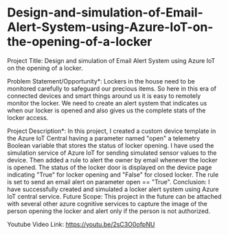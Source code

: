# Design-and-simulation-of-Email-Alert-System-using-Azure-IoT-on-the-opening-of-a-locker

Project Title: 
Design and simulation of Email Alert System using Azure IoT on the opening of a locker.

Problem Statement/Opportunity*:
Lockers in the house need to be monitored carefully to safeguard our precious items. So here in this era of connected devices and smart things around us it is easy to remotely monitor the locker. We need to create an alert system that indicates us when our locker is opened and also gives us the complete stats of the locker access.


Project Description*:
In this project, I created a custom device template in the Azure IoT Central having a parameter named "open" a telemetry Boolean variable that stores the status of locker opening. I have used the simulation service of Azure IoT for sending simulated sensor values to the device.  Then added a rule to alert the owner by email whenever the locker is opened. The status of the locker door is displayed on the device page indicating "True" for locker opening and "False" for closed locker. The rule is set to send an email alert on parameter open == "True". 
Conclusion:
I have successfully created and simulated a locker alert system using Azure IoT central service.
Future Scope:
This project in the future can be attached with several other azure cognitive services to capture the image of the person opening the locker and alert only if the person is not authorized.

Youtube Video Link: https://youtu.be/2sC3O0ofpNU
